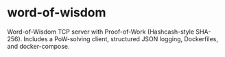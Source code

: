 # word-of-wisdom
Word-of-Wisdom TCP server with Proof-of-Work (Hashcash-style SHA-256). Includes a PoW-solving client, structured JSON logging, Dockerfiles, and docker-compose.
